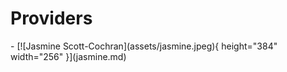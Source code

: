 # Providers

<div class="grid cards" markdown>
- [![Jasmine Scott-Cochran](assets/jasmine.jpeg){ height="384" width="256" }](jasmine.md)
</div>
